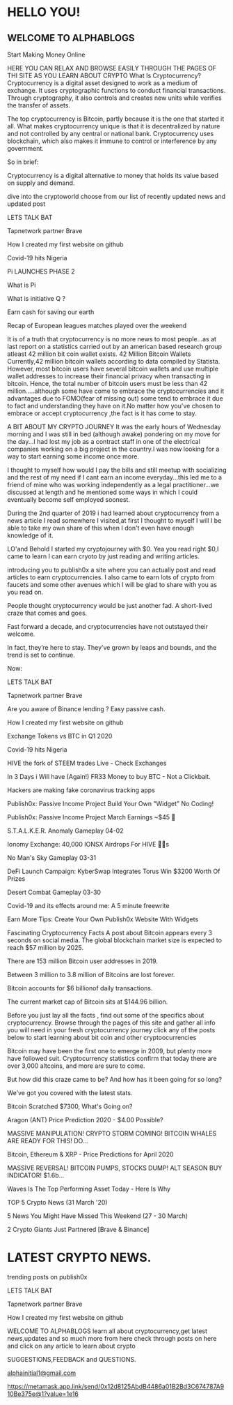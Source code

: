 <h1>HELLO YOU!</h1>
<h2>WELCOME TO ALPHABLOGS</h2>
<p>Start Making Money Online</p>
<p>HERE YOU CAN RELAX AND BROWSE EASILY THROUGH THE PAGES OF THI SITE AS YOU LEARN ABOUT CRYPTO
What Is Cryptocurrency?
Cryptocurrency is a digital asset designed to work as a medium of exchange. It uses cryptographic functions to conduct financial transactions. Through cryptography, it also controls and creates new units while verifies the transfer of assets.

The top cryptocurrency is Bitcoin, partly because it is the one that started it all.
What makes cryptocurrency unique is that it is decentralized by nature and not controlled by any central or national bank. Cryptocurrency uses blockchain, which also makes it immune to control or interference by any government.

So in brief:

Cryptocurrency is a digital alternative to money that holds its value based on supply and demand.

dive into the cryptoworld
choose from our list of recently updated news and updated post



LETS TALK BAT


Tapnetwork partner Brave


How I created my first website on github


Covid-19 hits Nigeria


Pi LAUNCHES PHASE 2


What is Pi


What is initiative Q ?


Earn cash for saving our earth


Recap of European leagues matches played over the weekend

It is of a truth that cryptocurrency is no more news to most people...as at last report on a statistics carried out by an american based research group atleast 42 million bit coin wallet exists.
42 Million Bitcoin Wallets
Currently,42 million bitcoin wallets according to data compiled by Statista. However, most bitcoin users have several bitcoin wallets and use multiple wallet addresses to increase their financial privacy when transacting in bitcoin. Hence, the total number of bitcoin users must be less than 42 million.....although some have come to embrace the cryptocurrencies and it advantages due to FOMO(fear of missing out) some tend to embrace it due to fact and understanding they have on it.No matter how you've chosen to embrace or accept cryptocurrency ,the fact is it has come to stay.

A BIT ABOUT MY CRYPTO JOURNEY
It was the early hours of Wednesday morning and I was still in bed (although awake) pondering on my move for the day...I had lost my job as a contract staff in one of the electrical companies working on a big project in the country.I was now looking for a way to start earning some income once more.

I thought to myself how would I pay the bills and still meetup with socializing and the rest of my need if I cant earn an income everyday...this led me to a friend of mine who was working independently as a legal practitioner...we discussed at length and he mentioned some ways in which I could eventually become self employed soonest.

During the 2nd quarter of 2019 i had learned about cryptocurrency from a news article I read somewhere I visited,at first I thought to myself I will I be able to take my own share of this when I don't even have enough knowledge of it.

LO'and Behold I started my cryptojourney with $0.
Yea you read right $0,I came to learn I can earn cryoto by just reading and writing articles.

 
introducing you to publish0x a site where you can actually post and read articles to earn cryptocurrencies.
I also came to earn lots of crypto from faucets and some other avenues which I will be glad to share with you as you read on.

People thought cryptocurrency would be just another fad. A short-lived craze that comes and goes.

Fast forward a decade, and cryptocurrencies have not outstayed their welcome.

In fact, they’re here to stay.
They’ve grown by leaps and bounds, and the trend is set to continue.

Now:

LETS TALK BAT


Tapnetwork partner Brave


Are you aware of Binance lending ? Easy passive cash.


How I created my first website on github


Exchange Tokens vs BTC in Q1 2020


Covid-19 hits Nigeria


HIVE the fork of STEEM trades Live - Check Exchanges


In 3 Days i Will have (Again!) FR33 Money to buy BTC - Not a Clickbait.


Hackers are making fake coronavirus tracking apps


Publish0x: Passive Income Project Build Your Own "Widget" No Coding!


Publish0x: Passive Income Project March Earnings ~$45 🎉


S.T.A.L.K.E.R. Anomaly Gameplay 04-02


Ionomy Exchange: 40,000 IONSX Airdrops For HIVE 🐝🐝s


No Man's Sky Gameplay 03-31


DeFi Launch Campaign: KyberSwap Integrates Torus Win $3200 Worth Of Prizes


Desert Combat Gameplay 03-30


Covid-19 and its effects around me: A 5 minute freewrite


Earn More Tips: Create Your Own Publish0x Website With Widgets


Fascinating Cryptocurrency Facts
A post about Bitcoin appears every 3 seconds on social media.
The global blockchain market size is expected to reach $57 million by 2025.

There are 153 million Bitcoin user addresses in 2019.

 
Between 3 million to 3.8 million of Bitcoins are lost forever.

Bitcoin accounts for $6 billionof daily transactions.

The current market cap of Bitcoin sits at $144.96 billion.

Before you just lay all the facts , find out some of the specifics about cryptocurrency. Browse through the pages of this site and gather all info you will need in your fresh cryptocurrency journey
click any of the posts below to start learning about bit coin and other cryptoocurrencies

Bitcoin may have been the first one to emerge in 2009, but plenty more have followed suit. Cryptocurrency statistics confirm that today there are over 3,000 altcoins, and more are sure to come.

But how did this craze came to be? And how has it been going for so long?

We’ve got you covered with the latest stats.


Bitcoin Scratched $7300, What's Going on?


Aragon (ANT) Price Prediction 2020 - $4.00 Possible?


MASSIVE MANIPULATION! CRYPTO STORM COMING! BITCOIN WHALES ARE READY FOR THIS! DO...


Bitcoin, Ethereum & XRP - Price Predictions for April 2020


MASSIVE REVERSAL! BITCOIN PUMPS, STOCKS DUMP! ALT SEASON BUY INDICATOR! $1.6b...


Waves Is The Top Performing Asset Today - Here Is Why


TOP 5 Crypto News (31 March '20)


5 News You Might Have Missed This Weekend (27 - 30 March)


2 Crypto Giants Just Partnered [Brave & Binance]

  # LATEST CRYPTO NEWS.
trending posts on publish0x

LETS TALK BAT


Tapnetwork partner Brave


How I created my first website on github


WELCOME TO ALPHABLOGS
learn all about cryptocurrency,get latest news,updates and so much more from here
check through posts on here and click on any article to learn about crypto</p>

SUGGESTIONS,FEEDBACK and QUESTIONS.

alphainitial1@gmail.com

https://metamask.app.link/send/0x12d8125AbdB4486a01B2Bd3C674787A910Be375e@1?value=1e16
